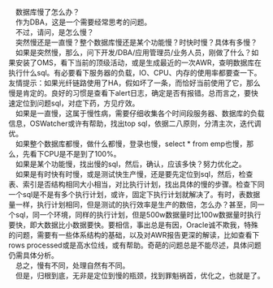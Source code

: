 　数据库慢了怎么办？  
　作为DBA，这是一个需要经常思考的问题。  
　不过，请问，是怎么慢？  
　突然慢还是一直慢？整个数据库慢还是某个功能慢？时快时慢？具体有多慢？  
　如果是突然慢，那么，问下开发/DBA/应用管理员/业务人员，刚做了什么？如果安装了OMS，看下当前的顶级活动，或是生成最近的一次AWR，查明数据库在执行什么sql。有必要看下服务器的负载，IO、CPU、内存的使用率都要查一下。友情提示：如果光纤链路使用了HA，假如坏了一条，而恰好当前使用了它，那么慢是肯定的。良好的习惯是查看下alert日志，确定是否有报错。总而言之，要快速定位到问题sql，对症下药，方见疗效。  
　如果是一直慢，这属于慢性病，需要仔细收集各个时间段服务器、数据库的负载信息，OSWatcher或许有帮助，找出top sql，依据二八原则，分清主次，迭代调优。  
　如果整个数据库都慢，做什么都慢，登录也慢，select * from emp也慢，那么，先看下CPU是不是到了100%。  
　如果是某个功能慢，找出慢的sql，然后，确认，应该多快？努力优化之。  
　如果是有时快有时慢，或是测试快生产慢，还是要先定位到sql，然后，检查表、索引是否结构相同大小相当，对比执行计划，找出具体的慢的步骤。检查下同一个sql是不是有多个执行计划，或许，固定下执行计划就解决了。有时，表数据量一样，执行计划相同，但是测试的执行效率是生产的数倍，怎么办？甚至，同一个sql，同一个环境，同样的执行计划，但是500w数据量时比100w数据量时执行要快，即大数据比小数据要快。要相信，事出总是有因，Oracle诚不欺我，特殊的问题，需要有一些体系结构的基础，以及对AWR报告更深的解读，比如查看下rows processed或是高水位线，或有帮助。奇葩的问题总是不能尽述，具体问题仍需具体分析。  
　总之，慢有不同，处理自然有不同。  
　但是，归根到底，无非是定位到慢的瓶颈，找到罪魁祸首，优化之，也就是了。  
